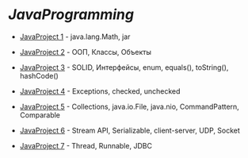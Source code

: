 # _JavaProgramming_

- [JavaProject 1] - java.lang.Math, jar
- [JavaProject 2] - ООП, Классы, Объекты
- [JavaProject 3] - SOLID, Интерфейсы, enum, equals(), toString(), hashCode()
- [JavaProject 4] - Exceptions, checked, unchecked
- [JavaProject 5] - Collections, java.io.File, java.nio, CommandPattern, Comparable
- [JavaProject 6] - Stream API, Serializable, client-server, UDP, Socket
- [JavaProject 7] - Thread, Runnable, JDBC



   [JavaProject 1]: <https://github.com/viladit/MyProjects/tree/main/JavaProgramming/JavaProject1>
   [JavaProject 2]: <https://github.com/viladit/MyProjects/tree/main/JavaProgramming/JavaProject2/Lab2/src>
   [JavaProject 3]: <https://github.com/viladit/MyProjects/tree/main/JavaProgramming/JavaProject3>
   [JavaProject 4]: <https://github.com/viladit/MyProjects/tree/main/JavaProgramming/JavaProject4>
   [JavaProject 5]: <https://github.com/viladit/MyProjects/tree/main/JavaProgramming/JavaProject5>
   [JavaProject 6]: <https://github.com/viladit/MyProjects/tree/main/JavaProgramming/JavaProject6>
   [JavaProject 7]: <https://github.com/viladit/MyProjects/tree/main/JavaProgramming/JavaProject7>
